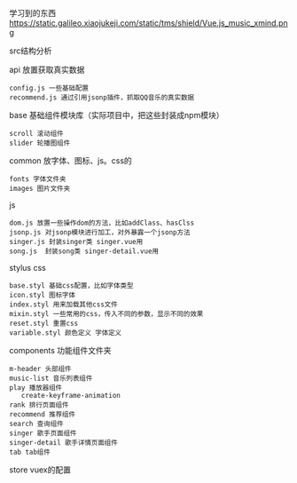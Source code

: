 学习到的东西  https://static.galileo.xiaojukeji.com/static/tms/shield/Vue.js_music_xmind.png

src结构分析

  api 放置获取真实数据

    config.js 一些基础配置
    recommend.js 通过引用jsonp插件，抓取QQ音乐的真实数据
  base 基础组件模块库（实际项目中，把这些封装成npm模块）

    scroll 滚动组件
    slider 轮播图组件
  common 放字体、图标、js。css的

    fonts 字体文件夹
    images 图片文件夹
  js

    dom.js 放置一些操作dom的方法，比如addClass、hasClss
    jsonp.js 对jsonp模块进行加工，对外暴露一个jsonp方法
    singer.js 封装singer类 singer.vue用
    song.js  封装song类 singer-detail.vue用
  stylus css

    base.styl 基础css配置，比如字体类型
    icon.styl 图标字体
    index.styl 用来加载其他css文件
    mixin.styl 一些常用的css，传入不同的参数，显示不同的效果
    reset.styl 重置css
    variable.styl 颜色定义 字体定义
  components 功能组件文件夹

    m-header 头部组件
    music-list 音乐列表组件
    play 播放器组件
       create-keyframe-animation
    rank 排行页面组件
    recommend 推荐组件
    search 查询组件
    singer 歌手页面组件
    singer-detail 歌手详情页面组件
    tab tab组件
  store vuex的配置

